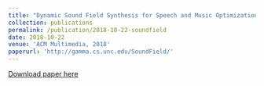 ```yaml
---
title: "Dynamic Sound Field Synthesis for Speech and Music Optimization"
collection: publications
permalink: /publication/2018-10-22-soundfield
date: 2018-10-22
venue: 'ACM Multimedia, 2018'
paperurl: 'http://gamma.cs.unc.edu/SoundField/'
---
```


<a href='http://gamma.cs.unc.edu/SoundField/'>Download paper here</a>
